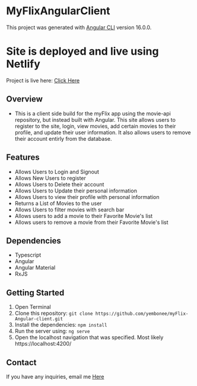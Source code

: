 # MyFlixAngularClient

This project was generated with [Angular CLI](https://github.com/angular/angular-cli) version 16.0.0.

# Site is deployed and live using Netlify

Project is live here: [Click Here](https://meek-alfajores-f2f0db.netlify.app/)

## Overview

- This is a client side build for the myFlix app using the movie-api repository, but instead built with Angular. This site allows users to register to the site, login, view movies, add certain movies to their profile, and update their user information. It also allows users to remove their account entirly from the database.

## Features

- Allows Users to Login and Signout
- Allows New Users to register
- Allows Users to Delete their account
- Allows Users to Update their personal information
- Allows Users to view their profile with personal information
- Returns a List of Movies to the user
- Allows Users to filter movies with search bar
- Allows users to add a movie to their Favorite Movie's list
- Allows users to remove a movie from their Favorite Movie's list

## Dependencies

- Typescript
- Angular
- Angular Material
- RxJS

## Getting Started

1. Open Terminal
2. Clone this repository: `git clone https://github.com/yembonee/myFlix-Angular-client.git`
3. Install the dependencies: `npm install`
4. Run the server using: `ng serve`
5. Open the localhost navigation that was specified. Most likely https://localhost:4200/

## Contact

If you have any inquiries, email me [Here](mailto:yemsonidowu@gmail.com)
